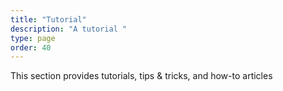 ```yaml
---
title: "Tutorial"
description: "A tutorial "
type: page
order: 40
---
```


This section provides tutorials, tips & tricks, and how-to articles
